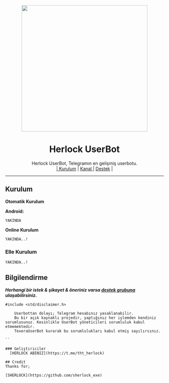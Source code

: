 <div align="center">
  <img src="https://telegra.ph/file/7447d3f91a035ecadfa80.jpg" width="400" height="400">
  <h1> Herlock UserBot </h1>
</div>
<p align="center">
    Herlock UserBot, Telegramın en gelişmiş userbotu. 
    <br>
        <a href="https://github.com/sherlock-exe/TexeraUserBot/blob/master/README.md#kurulum">| Kurulum</a> |
        <a href="https://t.me/TexeraUserBot">Kanal </a> |
        <a href="https://t.me/TexeraSupport">Destek</a> |
    <br>
</p>

----
## Kurulum
**Otomatik Kurulum**


**Android:** 

`YAKINDA`

**Online Kurulum**

`YAKINDA..!`

### Elle Kurulum 

`YAKINDA..!`

## Bilgilendirme
***Herhangi bir istek & şikayet & öneriniz varsa [destek grubuna](https://t.me/HerlockSupport) ulaşabilirsiniz.***

```
#include <std/disclaimer.h>

    Userbottan dolayı; Telegram hesabınız yasaklanabilir.
    Bu bir açık kaynaklı projedir, yaptığınız her işlemden kendiniz sorumlusunuz. Kesinlikle UserBot yöneticileri sorumluluk kabul etmemektedir.
    TexeraUserBot kurarak bu sorumlulukları kabul etmiş sayılırsınız.

``

### Geliştiriciler
  [HERLOCK ABINIZ](https://t.me/tht_herlock)

## Credit
Thanks for;

[SHERLOCK](https://github.com/sherlock_exe)


